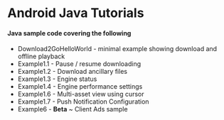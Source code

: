 Android Java Tutorials
=======================================

#### Java sample code covering the following

* Download2GoHelloWorld - minimal example showing download and offline playback
* Example1.1 - Pause / resume downloading
* Example1.2 - Download ancillary files
* Example1.3 - Engine status
* Example1.4 - Engine performance settings
* Example1.6 - Multi-asset view using cursor
* Example1.7 - Push Notification Configuration
* Example6 - **Beta** ~ Client Ads sample